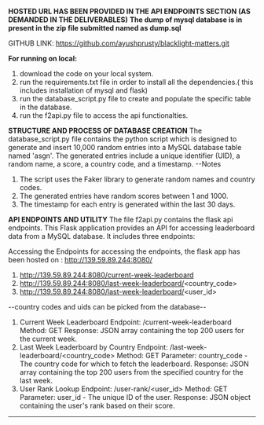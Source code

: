 **HOSTED URL HAS BEEN PROVIDED IN THE API ENDPOINTS SECTION (AS DEMANDED IN THE DELIVERABLES)**
**The dump of mysql database is in present in the zip file submitted named as dump.sql**

GITHUB LINK: https://github.com/ayushprusty/blacklight-matters.git

**For running on local:**
1. download the code on your local system.
2. run the requirements.txt file in order to install all the dependencies.( this includes installation of mysql and flask)
3. run the database_script.py file to create and populate the specific table in the database.
4. run the f2api.py file to access the api functionalties.

**STRUCTURE AND PROCESS OF DATABASE CREATION**
The database_script.py file contains the python script which is designed to generate and insert 10,000 random entries into a MySQL database table named 'asgn'. 
The generated entries include a unique identifier (UID), a random name, a score, a country code, and a timestamp.
--Notes
  1. The script uses the Faker library to generate random names and country codes.
  2. The generated entries have random scores between 1 and 1000.
  3. The timestamp for each entry is generated within the last 30 days.

**API ENDPOINTS AND UTILITY**
The file f2api.py contains the flask api endpoints.
This Flask application provides an API for accessing leaderboard data from a MySQL database. It includes three endpoints:

Accessing the Endpoints
for accessing the endpoints, the flask app has been hosted on : http://139.59.89.244:8080/
 1. http://139.59.89.244:8080/current-week-leaderboard
 2. http://139.59.89.244:8080/last-week-leaderboard/<country_code>
 3. http://139.59.89.244:8080/last-week-leaderboard/<user_id>


--country codes and uids can be picked from the database--

1. Current Week Leaderboard
  Endpoint: /current-week-leaderboard
  Method: GET
  Response: JSON array containing the top 200 users for the current week.
2. Last Week Leaderboard by Country
  Endpoint: /last-week-leaderboard/<country_code>
  Method: GET
  Parameter: country_code - The country code for which to fetch the leaderboard.
  Response: JSON array containing the top 200 users from the specified country for the last week.
3. User Rank Lookup
  Endpoint: /user-rank/<user_id>
  Method: GET
  Parameter: user_id - The unique ID of the user.
  Response: JSON object containing the user's rank based on their score.
-----------------------------------------------------------------------------------------------------------------------------------------------------------------------------------------------------------------------
